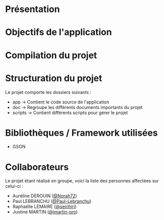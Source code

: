 # Présentation



# Objectifs de l'application



# Compilation du projet



# Structuration du projet

Le projet comporte les dossiers suivants :
- app → Contient le code source de l'application
- doc → Regroupe les différents documents importants du projet
- scripts → Contient différents scripts pour gérer le projet

# Bibliothèques / Framework utilisées

- GSON

# Collaborateurs

Le projet étant réalisé en groupe, voici la liste des personnes affectées sur celui-ci :

- Auréline DEROUIN ([@Norah72](https://github.com/Norah72))
- Paul LEBRANCHU ([@Paul-Lebranchu](https://github.com/Paul-Lebranchu))
- Raphaëlle LEMAIRE ([@seirihiri](https://github.com/seirihiri))
- Justine MARTIN ([@jmartin-pro](https://github.com/jmartin-pro))
